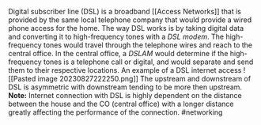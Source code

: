 Digital subscriber line (DSL) is a broadband [[Access Networks]] that is provided by the same local telephone company that would provide a wired phone access for the home.
The way DSL works is by taking digital data and converting it to high-frequency tones with a *DSL modem*.
The high-frequency tones would travel through the telephone wires and reach to the central office.
In the central office, a *DSLAM* would determine if the high-frequency tones is a telephone call or digital, and would separate and send them to their respective locations.
An example of a DSL internet access
![[Pasted image 20230827222250.png]]
The upstream and downstream of DSL is asymmetric with downstream tending to be more then upstream.
**Note:** Internet connection with DSL is highly dependent on the distance between the house and the CO (central office) with a longer distance greatly affecting the performance of the connection.
#networking 